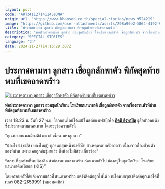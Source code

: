 ```yaml
---
layout: post
code: "ART24112714114S8DNA"
origin_url: "https://www.khaosod.co.th/special-stories/news_9524219"
image: "https://github.com/user-attachments/assets/298a96e2-5864-4192-92be-f40a3544cab2"
title: "ประกาศตามหา ลูกสาว เชื่อถูกลักพาตัว พิกัดสุดท้ายพบที่เขตลาดพร้าว"
description: "พ่อประกาศตามหา ลูกสาว สวมชุดนักเรียน โรงเรียนนานาชาติ เชื่อถูกลักพาตัว จากเรื่องส่วนตัวที่บ้าน พิกัดสุดท้ายพบที่เขตลาดพร้าว"
category: "SPECIAL_STORIES"
language: "th"
date: 2024-11-27T14:16:29.307Z
---
```


# ประกาศตามหา ลูกสาว เชื่อถูกลักพาตัว พิกัดสุดท้ายพบที่เขตลาดพร้าว

[![ประกาศตามหา ลูกสาว เชื่อถูกลักพาตัว พิกัดสุดท้ายพบที่เขตลาดพร้าว](https://www.khaosod.co.th/wpapp/uploads/2024/11/rose.jpg "ประกาศตามหา ลูกสาว เชื่อถูกลักพาตัว พิกัดสุดท้ายพบที่เขตลาดพร้าว")](https://www.khaosod.co.th/wpapp/uploads/2024/11/rose.jpg)

**พ่อประกาศตามหา ลูกสาว สวมชุดนักเรียน โรงเรียนนานาชาติ เชื่อถูกลักพาตัว จากเรื่องส่วนตัวที่บ้าน พิกัดสุดท้ายพบที่เขตลาดพร้าว**

เวลา 18.23 น. วันที่ 27 พ.ย. โลกออนไลน์ได้แชร์โพสต์ของเฟซบุ๊กชื่อ [**กิตติ สิงหาปัด**](https://www.facebook.com/Kitti3Miti?__cft__[0]=AZUlKkprMGWP4xrYvqVo9RVID2xRHS80bsMmVedX5Q7QellcGz9-aJfKKXC1tcVJoMKgyx6pOPCt-c8_m8X0PHoJovWHR2t5eeEtYbhioquzFxaxgLk_UXmkQm8aylvFsEbx8COw5V6nPkiAgumWCaQgfP9IPSpa6sNFZfED-aB6fA&__tn__=-UC%2CP-R) ผู้สื่อข่าวคนดัง ซึ่งประกาศตามหาคนหาย โดยระบุข้อความดังนี้

“คุณพ่อวอนพลเมืองดีช่วยแชร์ เพื่อตามหาลูกสาว”

“น้องโรส (ชาลิสา ทองใหญ่) ถูกคนกลุ่มหนึ่งนำตัวไป สาเหตุครอบครัวคาดว่า เนื่องจากเรื่องส่วนตัวของที่บ้าน เพราะเคยถูกข่มขู่มาแล้ว ซึ่งน้องไม่มีส่วนเกี่ยวข้อง”

“สถานที่สุดท้ายที่พบน้องคือ สำนักงานเขตลาดพร้าว ก่อนหายตัวไป น้องอยู่ในชุดนักเรียน โรงเรียนนานาชาติเคไอเอส (KIS)”

โดยครอบครัวได้แจ้งความแล้วที่ สน.ลาดพร้าว แต่ยังติดต่อลูกไม่ได้ ท่านใดพบกรุณาติดต่อคุณพ่อได้ที่เบอร์ 082-2659991 (หมอทองทิศ)